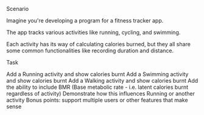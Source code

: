 Scenario

Imagine you're developing a program for a fitness tracker app.

The app tracks various activities like running, cycling, and swimming.

Each activity has its way of calculating calories burned, but they all share some common functionalities like recording duration and distance.

Task

Add a Running activity and show calories burnt
Add a Swimming activity and show calories burnt
Add a Walking activity and show calories burnt
Add the ability to include BMR (Base metabolic rate - i.e. latent calories burnt regardless of activity)
Demonstrate how this influences Running or another activity
Bonus points: support multiple users or other features that make sense
